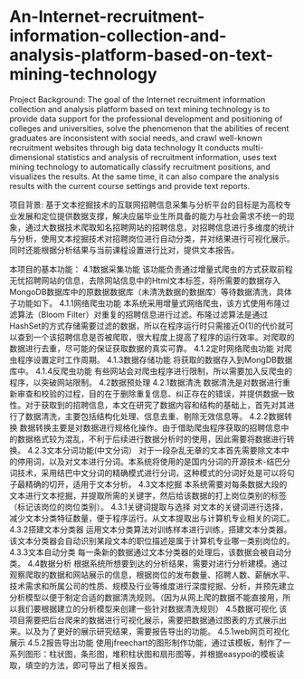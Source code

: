 # An-Internet-recruitment-information-collection-and-analysis-platform-based-on-text-mining-technology

Project Background:
  The goal of the Internet recruitment information collection and analysis platform based on text mining technology is to provide data support for the professional development and positioning of colleges and universities, solve the phenomenon that the abilities of recent graduates are inconsistent with social needs, and crawl well-known recruitment websites through big data technology It conducts multi-dimensional statistics and analysis of recruitment information, uses text mining technology to automatically classify recruitment positions, and visualizes the results. At the same time, it can also compare the analysis results with the current course settings and provide text reports.









项目背景:
  基于文本挖掘技术的互联网招聘信息采集与分析平台的目标是为高校专业发展和定位提供数据支撑，解决应届毕业生所具备的能力与社会需求不统一的现象，通过大数据技术爬取知名招聘网站的招聘信息，对招聘信息进行多维度的统计与分析，使用文本挖掘技术对招聘岗位进行自动分类，并对结果进行可视化展示。同时还能根据分析结果与当前课程设置进行比对，提供文本报告。

本项目的基本功能：
4.1数据采集功能
该功能负责通过增量式爬虫的方式获取前程无忧招聘网站的信息，去除网站信息中的Html文本标签，将所需要的数据存入MongoDB数据库中的原数据数据库（未清洗数据的数据库）等待数据清洗，具体子功能如下。
4.1.1网络爬虫功能
本系统采用增量式网络爬虫，该方式使用布隆过滤算法（Bloom Filter）对重复的招聘信息进行过滤。布隆过滤算法是通过HashSet的方式存储需要过滤的数据，所以在程序运行时只需接近O(1)的代价就可以查到一个该招聘信息是否被爬取，很大程度上提高了程序的运行效率。对爬取的数据进行去重，尽可能的保证获取数据的真实可靠。
4.1.2定时网络爬虫功能
对爬虫程序设置定时工作周期。
4.1.3数据存储功能
将获取的数据存入到MongDB数据库中。
4.1.4反爬虫功能
有些网站会对爬虫程序进行限制，所以需要加入反爬虫的程序，以突破网站限制。
4.2数据预处理
4.2.1数据清洗
数据清洗是对数据进行重新审查和校验的过程，目的在于删除重复信息、纠正存在的错误，并提供数据一致性。对于获取到的招聘信息，本文在研究了数据内容和结构的基础上，首先对其进行了数据清洗，主要包括结构化处理、信息去重、剔除无效信息等。
4.2.2数据转换
数据转换主要是对数据进行规格化操作。由于借助爬虫程序获取的招聘信息中的数据格式较为混乱，不利于后续进行数据分析时的使用，因此需要将数据进行转换。
4.2.3文本分词功能(中文分词）
对于一段杂乱无章的文本首先需要除文本中的停用词，以及对文本进行分词。本系统将使用的是国内分词的开源技术-结巴分词技术，采用结巴中文分词的精确模式进行分词，这种模式的分词好处是可以将句子最精确的切开，适用于文本分析。
4.3文本挖掘
本系统需要对每条数据大段的文本进行文本挖掘，并提取所需的关键字，然后给该数据的打上岗位类别的标签（标记该岗位的岗位类别）。
4.3.1关键词提取与选择
对文本的关键词进行选择，减少文本分类特征数量，便于程序运行。从文本提取出与计算机专业相关的词汇。
4.3.2搭建文本分类器
运用文本分类算法对训练样本进行训练，搭建文本分类器。该文本分类器会自动识别某段文本的职位描述是属于计算机专业哪一类别岗位的。
4.3.3文本自动分类
每一条新的数据通过文本分类器的处理后，该数据会被自动分类。
4.4数据分析
根据系统所想要到达的分析结果，需要对进行分析建模。通过观察爬取的数据和网站展示的信息，根据岗位的发布数量、招聘人数、薪酬水平、技术需求和所属公司的性质、规模及行业等维度进行深度挖掘、分析，并预先建立分析模型以便于制定合适的数据清洗规则。（因为从网上爬的数据不能直接用，所以我们要根据建立的分析模型来创建一些针对数据清洗规则）
4.5数据可视化
该项目需要把后台爬来的数据进行可视化展示，需要把数据通过图表的方式展示出来。以及为了更好的展示研究结果，需要报告导出的功能。
4.5.1web网页可视化展示
4.5.2报告导出功能
使用jfreechart的图形制作功能，通过该模板，制作了一系列图形：柱状图，条形图，堆积柱状图和扇形图等，并根据easypoi的模板读取，填空的方法，即可导出了相关报告。
